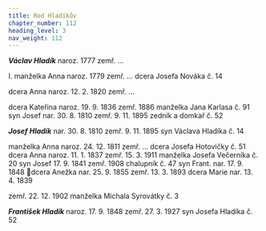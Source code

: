 ```yaml
---
title: Rod Hladíkův
chapter_number: 112
heading_level: 3
nav_weight: 112
---
```




_**Václav Hladík**_ naroz. 1777 zemř. …


I. manželka Anna naroz. 1779 zemř. … dcera Josefa Nováka č. 14

dcera Anna naroz. 12. 2. 1820 zemř. …

dcera Kateřina naroz. 19. 9. 1836 zemř. 1886 manželka Jana Karlasa č. 91
syn Josef nar. 30. 8. 1810 zemř. 9. 11. 1895 zedník a domkař č. 52


_**Josef Hladík**_ nar. 30. 8. 1810 zemř. 9. 11. 1895 syn Václava Hladíka č. 14

manželka Anna naroz. 24. 12. 1811 zemř. … dcera Josefa Hotovičky č. 51
dcera Anna naroz. 11. 1. 1837 zemř. 15. 3. 1911 manželka Josefa Večerníka č. 20
syn Josef 17. 9. 1841 zemř. 1908 chalupník č. 47 syn Frant. nar. 17. 9. 1848
dcera Anežka nar. 25. 9. 1855 zemř. 13. 3. 1893 dcera Marie nar. 13. 4. 1839

zemř. 22. 12. 1902 manželka Michala Syrovátky č. 3


_**František Hladík**_ naroz. 17. 9. 1848 zemř. 27. 3. 1927 syn Josefa Hladíka č. 52

